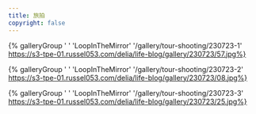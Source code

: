 ```yaml
---
title: 旅拍
copyright: false
---
```


{% galleryGroup ' ' 'LoopInTheMirror' '/gallery/tour-shooting/230723-1' https://s3-tpe-01.russel053.com/delia/life-blog/gallery/230723/57.jpg%}

{% galleryGroup ' ' 'LoopInTheMirror' '/gallery/tour-shooting/230723-2' https://s3-tpe-01.russel053.com/delia/life-blog/gallery/230723/08.jpg%}

{% galleryGroup ' ' 'LoopInTheMirror' '/gallery/tour-shooting/230723-3' https://s3-tpe-01.russel053.com/delia/life-blog/gallery/230723/25.jpg%}